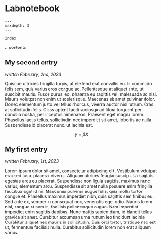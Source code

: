 # Labnotebook


```{toctree}
---
maxdepth: 3
---

index
```

.. content::

## My second entry

*written February, 2nd, 2023*

Quisque ultricies fringilla turpis, at eleifend erat convallis eu. In commodo
felis sem, quis varius eros congue ac. Pellentesque at aliquet ante, ut
suscipit mauris. Fusce purus leo, pharetra eu sagittis vel, malesuada ac nisi.
Mauris volutpat non enim ut scelerisque. Maecenas sit amet pulvinar dolor.
Donec elementum justo vel tellus rhoncus, viverra auctor nisl rutrum. Cras at
sollicitudin felis. Class aptent taciti sociosqu ad litora torquent per
conubia nostra, per inceptos himenaeos. Praesent eget magna lorem. Phasellus
lacus tellus, sollicitudin nec imperdiet sit amet, lobortis ac nulla.
Suspendisse id placerat nunc, ut lacinia est.

$$y = \beta X$$

## My first entry

*written February, 1st, 2023*

Lorem ipsum dolor sit amet, consectetur adipiscing elit. Vestibulum volutpat
erat sed justo placerat viverra. Aliquam ultrices feugiat suscipit. Ut
sagittis egestas arcu eu placerat. Suspendisse non ligula sagittis, maximus
nunc varius, elementum arcu. Suspendisse sit amet nulla posuere enim fringilla
faucibus eget id mi. Maecenas pulvinar augue felis, quis mollis tortor congue
et. Phasellus maximus imperdiet nibh, quis sagittis sem finibus eu. Sed ante
ex, semper in consequat non, venenatis eget odio. Mauris lorem nisl, congue at
sem in, facilisis pellentesque augue. Nam imperdiet imperdiet enim sagittis
dapibus. Nunc mattis sapien diam, id blandit tellus gravida sit amet.
Curabitur accumsan urna rutrum leo tincidunt lacinia. Curabitur aliquet nec
mauris in sollicitudin. Duis orci tortor, tristique nec est ut, fermentum
facilisis nulla. Curabitur sollicitudin lorem non erat aliquam varius.
